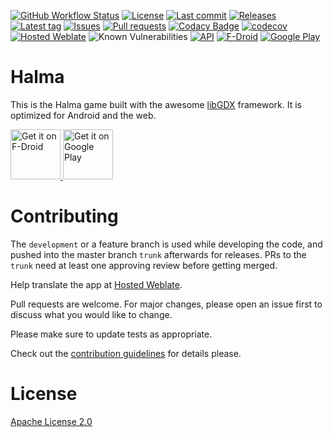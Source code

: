 [![GitHub Workflow Status](https://img.shields.io/github/workflow/status/Crazy-Marvin/Halma/CI/development)](https://github.com/Crazy-Marvin/Halma/actions)
[![License](https://img.shields.io/github/license/Crazy-Marvin/Halma.svg)](https://github.com/Crazy-Marvin/Halma/blob/trunk/LICENSE)
[![Last commit](https://img.shields.io/github/last-commit/Crazy-Marvin/Halma.svg?style=flat)](https://github.com/Crazy-Marvin/Halma/commits)
[![Releases](https://img.shields.io/github/downloads/Crazy-Marvin/Halma/total.svg?style=flat)](https://github.com/Crazy-Marvin/Halma/releases)
[![Latest tag](https://img.shields.io/github/tag/Crazy-Marvin/Halma.svg?style=flat)](https://github.com/Crazy-Marvin/Halma/tags)
[![Issues](https://img.shields.io/github/issues/Crazy-Marvin/Halma.svg?style=flat)](https://github.com/Crazy-Marvin/Halma/issues)
[![Pull requests](https://img.shields.io/github/issues-pr/Crazy-Marvin/Halma.svg?style=flat)](https://github.com/Crazy-Marvin/Halma/pulls)
[![Codacy Badge](https://app.codacy.com/project/badge/Grade/1bc4318b13c04d6d994fca383e9a1bee)](https://www.codacy.com/gh/Crazy-Marvin/Halma/dashboard?utm_source=github.com&amp;utm_medium=referral&amp;utm_content=Crazy-Marvin/Halma&amp;utm_campaign=Badge_Grade)
[![codecov](https://codecov.io/gh/Crazy-Marvin/Halma/branch/master/graph/badge.svg?token=sErYkIqHmc)](https://codecov.io/gh/Crazy-Marvin/Halma)
[![Hosted Weblate](https://hosted.weblate.org/widgets/halma/-/svg-badge.svg)](https://hosted.weblate.org/engage/halma/)
![Known Vulnerabilities](https://snyk.io/test/github/Crazy-Marvin/Halma/badge.svg)
[![API](https://img.shields.io/badge/API-19%2B-brightgreen.svg?style=flat)](https://android-arsenal.com/api?level=19)
[![F-Droid](https://img.shields.io/f-droid/v/rocks.poopjournal.halma.svg)](https://f-droid.org/en/packages/rocks.poopjournal.halma/)
[![Google Play](https://badgen.net/badge/icon/googleplay?icon=googleplay&label)](https://play.google.com/store/apps/details?id=rocks.poopjournal.halma)

# Halma

This is the Halma game built with the awesome [libGDX](https://libgdx.com/) framework. It is optimized for Android and the web.

<a href="https://f-droid.org/packages/rocks.poopjournal.halma/">
    <img alt="Get it on F-Droid"
        height="80"
        src="https://user-images.githubusercontent.com/15004217/36919296-19b8524e-1e5d-11e8-8962-48463b1cec8a.png" />
        </a>
<a href="https://play.google.com/store/apps/details?id=rocks.poopjournal.halma">
    <img alt="Get it on Google Play"
        height="80"
        src="https://user-images.githubusercontent.com/15004217/36810046-fa306856-1cc9-11e8-808e-6eb8a81783c7.png" />
        </a>

# Contributing

The ```development``` or a feature branch is used while developing the code, and pushed into the master branch ```trunk``` afterwards for releases.
PRs to the ```trunk``` need at least one approving review before getting merged.

Help translate the app at [Hosted Weblate](https://hosted.weblate.org/engage/halma/).

Pull requests are welcome. For major changes, please open an issue first to discuss what you would like to change.

Please make sure to update tests as appropriate.

Check out the [contribution guidelines](https://github.com/Crazy-Marvin/Halma/blob/trunk/.github/CONTRIBUTING.md) for details please.

# License

[Apache License 2.0](https://www.apache.org/licenses/LICENSE-2.0)
